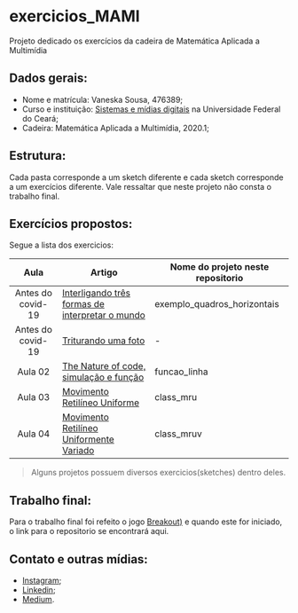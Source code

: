 # exercicios_MAMI
Projeto dedicado os exercícios da cadeira de Matemática Aplicada a Multimídia

## Dados gerais:
* Nome e matrícula: Vaneska Sousa, 476389;
* Curso e instituição: [Sistemas e mídias digitais](https://smd.ufc.br/pt/sobre-o-curso/) na Universidade Federal do Ceará;
* Cadeira: Matemática Aplicada a Multimídia, 2020.1;

## Estrutura:
Cada pasta corresponde a um sketch diferente e cada sketch corresponde a um exercícios diferente. Vale ressaltar que neste projeto não consta o trabalho final. 

## Exercícios propostos:
Segue a lista dos exercicios:

|Aula | Artigo | Nome do projeto neste repositorio  | 
|:-:|---|---|
| Antes do covid-19 | [Interligando três formas de interpretar o mundo](http://bit.ly/mami_linguagens) | exemplo_quadros_horizontais|     
| Antes do covid-19 | [Triturando uma foto](http://bit.ly/mami_triturando_foto) | - |   
| Aula 02 | [The Nature of code, simulação e função](https://medium.com/@vaneskakaren15/the-nature-of-code-processing-procedimento-fun%C3%A7%C3%B5es-e-simula%C3%A7%C3%A3o-c06351f337b1) | funcao_linha | 
| Aula 03 | [Movimento Retilíneo Uniforme](https://medium.com/@vaneskakaren15/movimento-retil%C3%ADneo-uniforme-modelo-computacional-4f26a52ae01c) | class_mru |   
| Aula 04 | [Movimento Retilíneo Uniformente Variado](https://medium.com/@vaneskakaren15/simulando-mruv-mru-e-lan%C3%A7amento-obliquio-em-processing-java-b59a0911bb83?source=---------3------------------) | class_mruv |

> Alguns projetos possuem diversos exercicios(sketches) dentro deles.

## Trabalho final:
Para o trabalho final foi refeito o jogo [Breakout)](https://www.youtube.com/watch?v=Cr6z3AyhRr8) e quando este for iniciado, o link para o repositorio se encontrará aqui.

## Contato e outras mídias:
* [Instagram](https://www.instagram.com/vaneska.sousa20/);
* [Linkedin](https://www.linkedin.com/in/vaneska-sousa);
* [Medium](https://medium.com/@vaneskakaren15).
